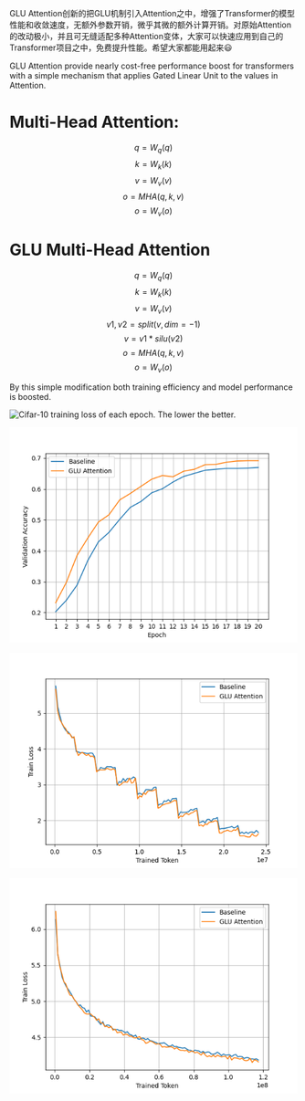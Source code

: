 GLU Attention创新的把GLU机制引入Attention之中，增强了Transformer的模型性能和收敛速度，无额外参数开销，微乎其微的额外计算开销。对原始Attention的改动极小，并且可无缝适配多种Attention变体，大家可以快速应用到自己的Transformer项目之中，免费提升性能。希望大家都能用起来😃

GLU Attention provide nearly cost-free performance boost for transformers with a simple mechanism that applies Gated Linear Unit to the values in Attention.

# Multi-Head Attention:
$$q=W_q(q)$$
$$k=W_k(k)$$
$$v=W_v(v)$$
$$o=MHA(q,k,v)$$
$$o=W_v(o)$$

# GLU Multi-Head Attention
$$q=W_q(q)$$
$$k=W_k(k)$$
$$v=W_v(v)$$
$$v1,v2=split(v,dim=-1)$$
$$v=v1*silu(v2)$$
$$o=MHA(q,k,v)$$
$$o=W_v(o)$$

By this simple modification both training efficiency and model performance is boosted.


![Cifar-10 training loss of each epoch. The lower the better.](./paper/cifar10_train_loss.png "
Cifar-10 training loss of each epoch. The lower the better.")


![Cifar-10 validation accuracy of each epoch. The higher the better.](./paper/cifar10_val_acc.png "Cifar-10 validation accuracy of each epoch. The higher the better.")



![wikitext2 training loss. The lower the better.](./paper/wikitext2_train_loss.png "wikitext2 training loss. The lower the better.")


![wikitext103 training loss. The lower the better.](./paper/wikitext103_train_loss.png "wikitext103 training loss. The lower the better.")


